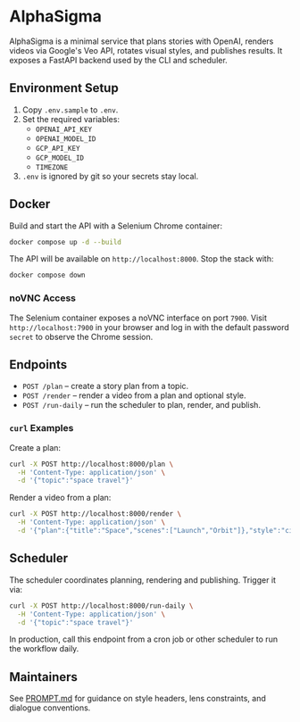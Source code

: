# AlphaSigma

AlphaSigma is a minimal service that plans stories with OpenAI, renders
videos via Google's Veo API, rotates visual styles, and publishes results.
It exposes a FastAPI backend used by the CLI and scheduler.

## Environment Setup

1. Copy `.env.sample` to `.env`.
2. Set the required variables:
   - `OPENAI_API_KEY`
   - `OPENAI_MODEL_ID`
   - `GCP_API_KEY`
   - `GCP_MODEL_ID`
   - `TIMEZONE`
3. `.env` is ignored by git so your secrets stay local.

## Docker

Build and start the API with a Selenium Chrome container:

```bash
docker compose up -d --build
```

The API will be available on `http://localhost:8000`. Stop the stack with:

```bash
docker compose down
```

### noVNC Access

The Selenium container exposes a noVNC interface on port `7900`. Visit
`http://localhost:7900` in your browser and log in with the default password
`secret` to observe the Chrome session.

## Endpoints

- `POST /plan` – create a story plan from a topic.
- `POST /render` – render a video from a plan and optional style.
- `POST /run-daily` – run the scheduler to plan, render, and publish.

### `curl` Examples

Create a plan:

```bash
curl -X POST http://localhost:8000/plan \
  -H 'Content-Type: application/json' \
  -d '{"topic":"space travel"}'
```

Render a video from a plan:

```bash
curl -X POST http://localhost:8000/render \
  -H 'Content-Type: application/json' \
  -d '{"plan":{"title":"Space","scenes":["Launch","Orbit"]},"style":"cinematic"}'
```

## Scheduler

The scheduler coordinates planning, rendering and publishing. Trigger it via:

```bash
curl -X POST http://localhost:8000/run-daily \
  -H 'Content-Type: application/json' \
  -d '{"topic":"space travel"}'
```

In production, call this endpoint from a cron job or other scheduler to run
the workflow daily.

## Maintainers

See [PROMPT.md](PROMPT.md) for guidance on style headers, lens constraints, and dialogue conventions.

